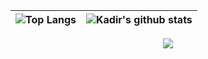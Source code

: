<div align="center">

| ![Top Langs](https://github-readme-stats.vercel.app/api/top-langs/?username=kadir-ince&hide_langs_below=1&hide_border=true&hide=html,shaderlab,hlsl,c%23,css&langs_count=3&show_icons=true&title_color=0A84FF&icon_color=3080ed&text_color=000000&bg_color=ffffff)| ![Kadir's github stats](https://github-readme-stats.vercel.app/api/?username=kadir-ince&show_icons=true&title_color=0A84FF&icon_color=3080ed&text_color=000000&bg_color=ffffff&hide_border=true&count_private=true) |
|------------------------------------------------------------------------------------------------------------|------------------------------------------------------------------------------------------------------------------------------------------------------------------------------------------------------------------|
 <a href="https://github.com/microsoft/WPF-Samples/commit/33fe052fa8849f697f65ab34a6774affb9101519" >
  <img align="center" src="https://github-readme-stats.vercel.app/api/pin/?username=kadir-ince&repo=WPF-Samples&theme=vue" />
 </a>
</div> 
